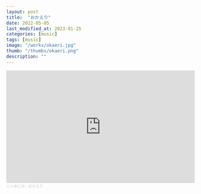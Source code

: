 ```yaml
---
layout: post
title:  "おかえり"
date: 2022-05-05
last_modified_at: 2023-01-25
categories: [music]
tags: [music]
image: "/works/okaeri.jpg"
thumb: "/thumbs/okaeri.png"
description: ""
---
```


<iframe width="100%" height="300" scrolling="no" frameborder="no" allow="autoplay" src="https://w.soundcloud.com/player/?url=https%3A//api.soundcloud.com/tracks/1262742508&color=%23ff5500&auto_play=false&hide_related=false&show_comments=true&show_user=true&show_reposts=false&show_teaser=true&visual=true"></iframe><div style="font-size: 10px; color: #cccccc;line-break: anywhere;word-break: normal;overflow: hidden;white-space: nowrap;text-overflow: ellipsis; font-family: Interstate,Lucida Grande,Lucida Sans Unicode,Lucida Sans,Garuda,Verdana,Tahoma,sans-serif;font-weight: 100;"><a href="https://soundcloud.com/nyaanime" title="にゃあにめ" target="_blank" style="color: #cccccc; text-decoration: none;">にゃあにめ</a> · <a href="https://soundcloud.com/nyaanime/z2ivf7fempyn" title="おかえり" target="_blank" style="color: #cccccc; text-decoration: none;">おかえり</a></div>


